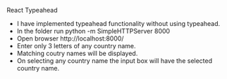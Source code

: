 React Typeahead
* I have implemented typeahead functionality without using typeahead.
* In the folder run python -m SimpleHTTPServer 8000
* Open browser http://localhost:8000/
* Enter only 3 letters of any country name.
* Matching coutry names will be displayed.
* On selecting any country name the input box will have the selected country name.
